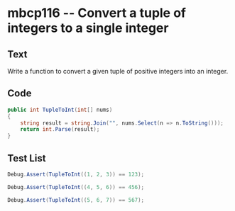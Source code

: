 # mbcp116 -- Convert a tuple of integers to a single integer

## Text

Write a function to convert a given tuple of positive integers into an integer.

## Code

```csharp
public int TupleToInt(int[] nums)
{
    string result = string.Join("", nums.Select(n => n.ToString()));
    return int.Parse(result);
}
```

## Test List

```csharp
Debug.Assert(TupleToInt((1, 2, 3)) == 123);
```

```csharp
Debug.Assert(TupleToInt((4, 5, 6)) == 456);
```

```csharp
Debug.Assert(TupleToInt((5, 6, 7)) == 567);
```
